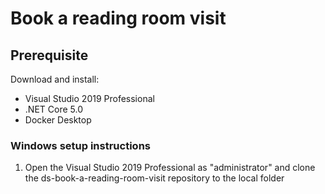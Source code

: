 # Book a reading room visit

## Prerequisite

Download and install:

- Visual Studio 2019 Professional
- .NET Core 5.0
- Docker Desktop

### Windows setup instructions
1. Open the Visual Studio 2019 Professional as "administrator" and clone the ds-book-a-reading-room-visit repository to the local folder